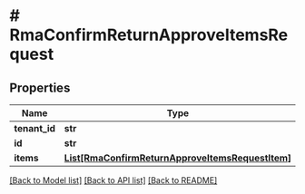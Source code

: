 # # RmaConfirmReturnApproveItemsRequest


## Properties 


Name | Type | Description | Notes
------------ | ------------- | ------------- | -------------
**tenant_id**| **str** |   |
**id**| **str** |   |
**items**| [**List[RmaConfirmReturnApproveItemsRequestItem]**](RmaConfirmReturnApproveItemsRequestItem.md) |   |


[[Back to Model list]](../../README.md#models) [[Back to API list]](../../README.md#endpoints) [[Back to README]](../../README.md)

